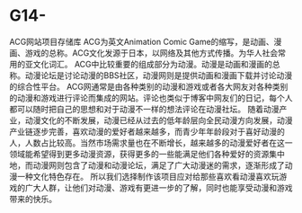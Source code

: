 # G14-
ACG网站项目存储库
ACG为英文Animation Comic Game的缩写，是动画、漫画、游戏的总称。ACG文化发源于日本，以网络及其他方式传播。为华人社会常用的亚文化词汇。
ACG中比较重要的组成部分为动漫。动漫是动画和漫画的总称。动漫论坛是讨论动漫的BBS社区，动漫网则是提供动画和漫画下载并讨论动漫的综合性平台。
ACG网通常是由各种类别的动漫和游戏或者各大网友对各种类别的动漫和游戏进行评论而集成的网站。评论也类似于博客中网友们的日记，每个人都可以随时把自己的思想和对于动漫不一样的想法评论在动漫社坛。
随着动漫产业，动漫文化的不断发展，动漫已经从过去的低年龄层向全民动漫方向发展，动漫产业链逐步完善，喜欢动漫的爱好者越来越多，而青少年年龄段对于喜好动漫的人，人数占比较高。当然市场需求量也在不断增长，越来越多的动漫爱好者在这一领域能希望得到更多动漫资源，获得更多的一些能满足他们各种爱好的资源集中地，而动漫网则包含了动漫和动漫论坛，满足了广大动漫迷的需求，逐渐形成了动漫一种文化特色存在。
所以我们选择制作该项目应对给那些喜欢看动漫喜欢玩游戏的广大人群，让他们对动漫、游戏有更进一步的了解，同时也能享受动漫和游戏带来的快乐。
